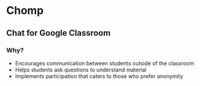 # Chomp

## Chat for Google Classroom

### Why?

- Encourages communication between students outside of the classroom
- Helps students ask questions to understand material
- Implements participation that caters to those who prefer anonymity
